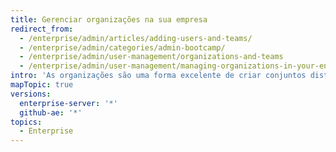 ```yaml
---
title: Gerenciar organizações na sua empresa
redirect_from:
  - /enterprise/admin/articles/adding-users-and-teams/
  - /enterprise/admin/categories/admin-bootcamp/
  - /enterprise/admin/user-management/organizations-and-teams
  - /enterprise/admin/user-management/managing-organizations-in-your-enterprise
intro: 'As organizações são uma forma excelente de criar conjuntos distintos de usuários na empresa, como divisões ou grupos que trabalham em projetos semelhantes. {% if currentVersion == "github-ae@latest" %}Repositórios internos{% else %}Públicos e internos{% endif %} que pertencem a uma organização podem ser acessados pelos usuários de outras organizações, enquanto repositórios privados podem ser acessados por qualquer pessoa, exceto por integrantes da organização que recebem acesso.'
mapTopic: true
versions:
  enterprise-server: '*'
  github-ae: '*'
topics:
  - Enterprise
---
```


